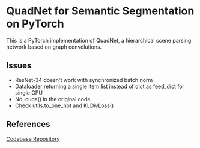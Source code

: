 # QuadNet for Semantic Segmentation on PyTorch

This is a PyTorch implementation of QuadNet, a hierarchical scene parsing network based on graph convolutions. 

## Issues
* ResNet-34 doesn't work with synchronized batch norm
* Dataloader returning a single item list instead of dict as feed_dict for single GPU
* No .cuda() in the original code
* Check utils.to_one_hot and KLDivLoss() 

## References
[Codebase Repository](https://github.com/CSAILVision/semantic-segmentation-pytorch)
